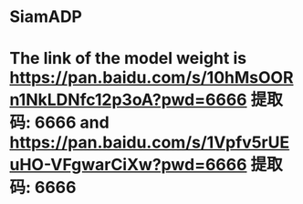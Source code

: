 # SiamADP


# The link of the model weight is https://pan.baidu.com/s/10hMsOORn1NkLDNfc12p3oA?pwd=6666 提取码: 6666 and https://pan.baidu.com/s/1Vpfv5rUEuHO-VFgwarCiXw?pwd=6666 提取码: 6666
